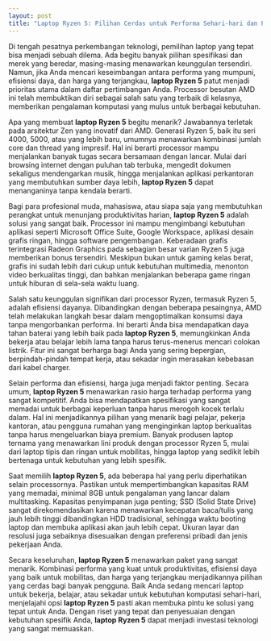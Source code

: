```yaml
---
layout: post
title: "Laptop Ryzen 5: Pilihan Cerdas untuk Performa Sehari-hari dan Produktivitas"
---
```


Di tengah pesatnya perkembangan teknologi, pemilihan laptop yang tepat bisa menjadi sebuah dilema. Ada begitu banyak pilihan spesifikasi dan merek yang beredar, masing-masing menawarkan keunggulan tersendiri. Namun, jika Anda mencari keseimbangan antara performa yang mumpuni, efisiensi daya, dan harga yang terjangkau, **laptop Ryzen 5** patut menjadi prioritas utama dalam daftar pertimbangan Anda. Processor besutan AMD ini telah membuktikan diri sebagai salah satu yang terbaik di kelasnya, memberikan pengalaman komputasi yang mulus untuk berbagai kebutuhan.

Apa yang membuat **laptop Ryzen 5** begitu menarik? Jawabannya terletak pada arsitektur Zen yang inovatif dari AMD. Generasi Ryzen 5, baik itu seri 4000, 5000, atau yang lebih baru, umumnya menawarkan kombinasi jumlah core dan thread yang impresif. Hal ini berarti processor mampu menjalankan banyak tugas secara bersamaan dengan lancar. Mulai dari browsing internet dengan puluhan tab terbuka, mengedit dokumen sekaligus mendengarkan musik, hingga menjalankan aplikasi perkantoran yang membutuhkan sumber daya lebih, **laptop Ryzen 5** dapat menanganinya tanpa kendala berarti.

Bagi para profesional muda, mahasiswa, atau siapa saja yang membutuhkan perangkat untuk menunjang produktivitas harian, **laptop Ryzen 5** adalah solusi yang sangat baik. Processor ini mampu mengimbangi kebutuhan aplikasi seperti Microsoft Office Suite, Google Workspace, aplikasi desain grafis ringan, hingga software pengembangan. Keberadaan grafis terintegrasi Radeon Graphics pada sebagian besar varian Ryzen 5 juga memberikan bonus tersendiri. Meskipun bukan untuk gaming kelas berat, grafis ini sudah lebih dari cukup untuk kebutuhan multimedia, menonton video berkualitas tinggi, dan bahkan menjalankan beberapa game ringan untuk hiburan di sela-sela waktu luang.

Salah satu keunggulan signifikan dari processor Ryzen, termasuk Ryzen 5, adalah efisiensi dayanya. Dibandingkan dengan beberapa pesaingnya, AMD telah melakukan langkah besar dalam mengoptimalkan konsumsi daya tanpa mengorbankan performa. Ini berarti Anda bisa mendapatkan daya tahan baterai yang lebih baik pada **laptop Ryzen 5**, memungkinkan Anda bekerja atau belajar lebih lama tanpa harus terus-menerus mencari colokan listrik. Fitur ini sangat berharga bagi Anda yang sering bepergian, berpindah-pindah tempat kerja, atau sekadar ingin merasakan kebebasan dari kabel charger.

Selain performa dan efisiensi, harga juga menjadi faktor penting. Secara umum, **laptop Ryzen 5** menawarkan rasio harga terhadap performa yang sangat kompetitif. Anda bisa mendapatkan spesifikasi yang sangat memadai untuk berbagai keperluan tanpa harus merogoh kocek terlalu dalam. Hal ini menjadikannya pilihan yang menarik bagi pelajar, pekerja kantoran, atau pengguna rumahan yang menginginkan laptop berkualitas tanpa harus mengeluarkan biaya premium. Banyak produsen laptop ternama yang menawarkan lini produk dengan processor Ryzen 5, mulai dari laptop tipis dan ringan untuk mobilitas, hingga laptop yang sedikit lebih bertenaga untuk kebutuhan yang lebih spesifik.

Saat memilih **laptop Ryzen 5**, ada beberapa hal yang perlu diperhatikan selain processornya. Pastikan untuk mempertimbangkan kapasitas RAM yang memadai, minimal 8GB untuk pengalaman yang lancar dalam multitasking. Kapasitas penyimpanan juga penting; SSD (Solid State Drive) sangat direkomendasikan karena menawarkan kecepatan baca/tulis yang jauh lebih tinggi dibandingkan HDD tradisional, sehingga waktu booting laptop dan membuka aplikasi akan jauh lebih cepat. Ukuran layar dan resolusi juga sebaiknya disesuaikan dengan preferensi pribadi dan jenis pekerjaan Anda.

Secara keseluruhan, **laptop Ryzen 5** menawarkan paket yang sangat menarik. Kombinasi performa yang kuat untuk produktivitas, efisiensi daya yang baik untuk mobilitas, dan harga yang terjangkau menjadikannya pilihan yang cerdas bagi banyak pengguna. Baik Anda sedang mencari laptop untuk bekerja, belajar, atau sekadar untuk kebutuhan komputasi sehari-hari, menjelajahi opsi **laptop Ryzen 5** pasti akan membuka pintu ke solusi yang tepat untuk Anda. Dengan riset yang tepat dan penyesuaian dengan kebutuhan spesifik Anda, **laptop Ryzen 5** dapat menjadi investasi teknologi yang sangat memuaskan.
